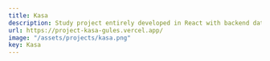 ```yaml
---
title: Kasa
description: Study project entirely developed in React with backend data, a housing rental website featuring descriptions and amenities.
url: https://project-kasa-gules.vercel.app/
image: "/assets/projects/kasa.png"
key: Kasa
---
```

